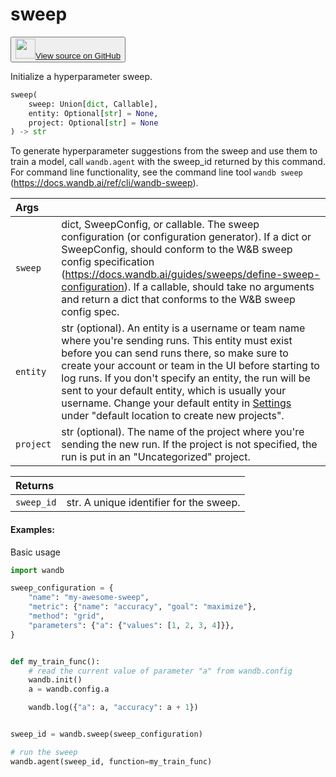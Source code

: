 # sweep

<p><button style={{display: 'flex', alignItems: 'center', backgroundColor: 'white', border: '1px solid #ddd', padding: '10px', borderRadius: '6px', cursor: 'pointer', boxShadow: '0 2px 3px rgba(0,0,0,0.1)', transition: 'all 0.3s'}}><a href='https://www.github.com/wandb/wandb/tree/v0.15.12/wandb/sdk/wandb_sweep.py#L31-L116' style={{fontSize: '1.2em', display: 'flex', alignItems: 'center'}}><img src='https://github.githubassets.com/images/modules/logos_page/GitHub-Mark.png' height='32px' width='32px' style={{marginRight: '10px'}}/>View source on GitHub</a></button></p>


Initialize a hyperparameter sweep.

```python
sweep(
    sweep: Union[dict, Callable],
    entity: Optional[str] = None,
    project: Optional[str] = None
) -> str
```

To generate hyperparameter suggestions from the sweep and use them
to train a model, call `wandb.agent` with the sweep_id returned by
this command. For command line functionality, see the command line
tool `wandb sweep` (https://docs.wandb.ai/ref/cli/wandb-sweep).

| Args |  |
| :--- | :--- |
|  `sweep` |  dict, SweepConfig, or callable. The sweep configuration (or configuration generator). If a dict or SweepConfig, should conform to the W&B sweep config specification (https://docs.wandb.ai/guides/sweeps/define-sweep-configuration). If a callable, should take no arguments and return a dict that conforms to the W&B sweep config spec. |
|  `entity` |  str (optional). An entity is a username or team name where you're sending runs. This entity must exist before you can send runs there, so make sure to create your account or team in the UI before starting to log runs. If you don't specify an entity, the run will be sent to your default entity, which is usually your username. Change your default entity in [Settings](https://wandb.ai/settings) under "default location to create new projects". |
|  `project` |  str (optional). The name of the project where you're sending the new run. If the project is not specified, the run is put in an "Uncategorized" project. |

| Returns |  |
| :--- | :--- |
|  `sweep_id` |  str. A unique identifier for the sweep. |

#### Examples:

Basic usage

<!--yeadoc-test:one-parameter-sweep-->


```python
import wandb

sweep_configuration = {
    "name": "my-awesome-sweep",
    "metric": {"name": "accuracy", "goal": "maximize"},
    "method": "grid",
    "parameters": {"a": {"values": [1, 2, 3, 4]}},
}


def my_train_func():
    # read the current value of parameter "a" from wandb.config
    wandb.init()
    a = wandb.config.a

    wandb.log({"a": a, "accuracy": a + 1})


sweep_id = wandb.sweep(sweep_configuration)

# run the sweep
wandb.agent(sweep_id, function=my_train_func)
```
